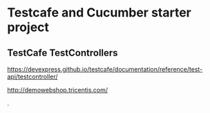 # Testcafe and Cucumber starter project

## TestCafe TestControllers
https://devexpress.github.io/testcafe/documentation/reference/test-api/testcontroller/

http://demowebshop.tricentis.com/

.